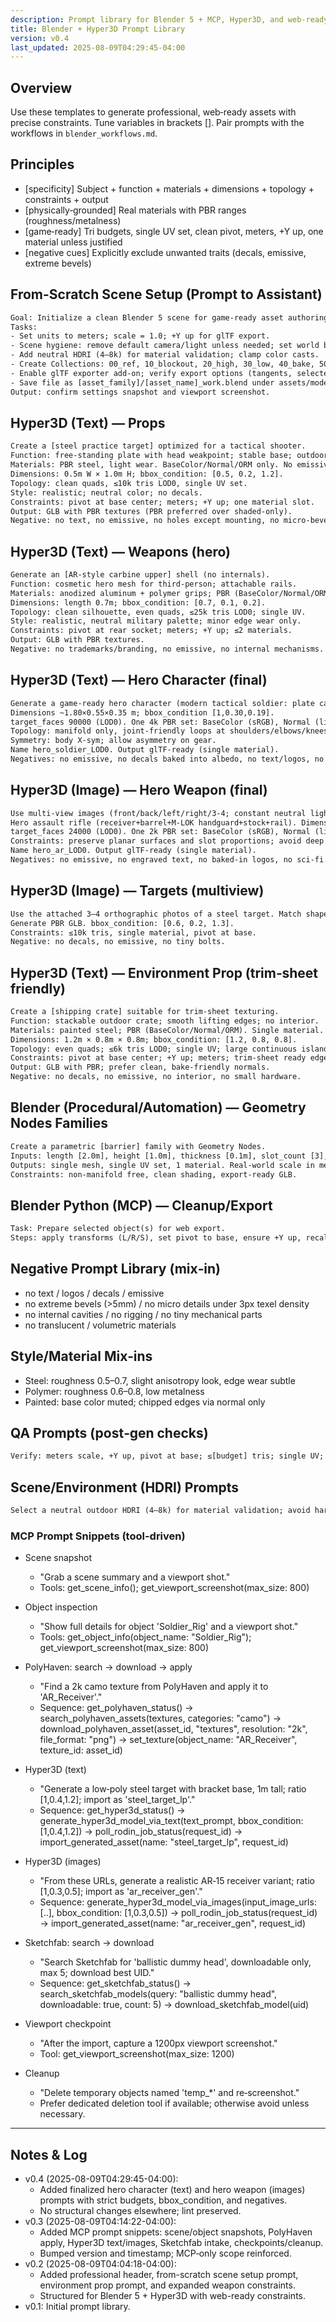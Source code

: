 ```yaml
---
description: Prompt library for Blender 5 + MCP, Hyper3D, and web-ready asset creation
title: Blender + Hyper3D Prompt Library
version: v0.4
last_updated: 2025-08-09T04:29:45-04:00
---
```

## Overview

Use these templates to generate professional, web‑ready assets with precise constraints. Tune variables in brackets []. Pair prompts with the workflows in `blender_workflows.md`.

## Principles

- [specificity] Subject + function + materials + dimensions + topology + constraints + output
- [physically‑grounded] Real materials with PBR ranges (roughness/metalness)
- [game‑ready] Tri budgets, single UV set, clean pivot, meters, +Y up, one material unless justified
- [negative cues] Explicitly exclude unwanted traits (decals, emissive, extreme bevels)

## From-Scratch Scene Setup (Prompt to Assistant)

```txt
Goal: Initialize a clean Blender 5 scene for game-ready asset authoring.
Tasks:
- Set units to meters; scale = 1.0; +Y up for glTF export.
- Scene hygiene: remove default camera/light unless needed; set world background neutral.
- Add neutral HDRI (4–8k) for material validation; clamp color casts.
- Create Collections: 00_ref, 10_blockout, 20_high, 30_low, 40_bake, 50_export.
- Enable glTF exporter add-on; verify export options (tangents, selected only).
- Save file as [asset_family]/[asset_name]_work.blend under assets/models/source/…
Output: confirm settings snapshot and viewport screenshot.
```

## Hyper3D (Text) — Props

```txt
Create a [steel practice target] optimized for a tactical shooter.
Function: free‑standing plate with head weakpoint; stable base; outdoor use.
Materials: PBR steel, light wear. BaseColor/Normal/ORM only. No emissive.
Dimensions: 0.5m W × 1.0m H; bbox_condition: [0.5, 0.2, 1.2].
Topology: clean quads, ≤10k tris LOD0, single UV set.
Style: realistic; neutral color; no decals.
Constraints: pivot at base center; meters; +Y up; one material slot.
Output: GLB with PBR textures (PBR preferred over shaded-only).
Negative: no text, no emissive, no holes except mounting, no micro‑bevels > 5mm.
```

## Hyper3D (Text) — Weapons (hero)

```txt
Generate an [AR‑style carbine upper] shell (no internals).
Function: cosmetic hero mesh for third‑person; attachable rails.
Materials: anodized aluminum + polymer grips; PBR (BaseColor/Normal/ORM).
Dimensions: length 0.7m; bbox_condition: [0.7, 0.1, 0.2].
Topology: clean silhouette, even quads, ≤25k tris LOD0; single UV.
Style: realistic, neutral military palette; minor edge wear only.
Constraints: pivot at rear socket; meters; +Y up; ≤2 materials.
Output: GLB with PBR textures.
Negative: no trademarks/branding, no emissive, no internal mechanisms.
```

## Hyper3D (Text) — Hero Character (final)

```txt
Generate a game-ready hero character (modern tactical soldier: plate carrier, helmet rails, gloves, boots).
Dimensions ~1.80×0.55×0.35 m; bbox_condition [1,0.30,0.19].
target_faces 90000 (LOD0). One 4k PBR set: BaseColor (sRGB), Normal (linear), ORM (linear).
Topology: manifold only, joint-friendly loops at shoulders/elbows/knees; no overlapping shells; readable bevels; no micro-noise.
Symmetry: body X-sym; allow asymmetry on gear.
Name hero_soldier_LOD0. Output glTF-ready (single material).
Negatives: no emissive, no decals baked into albedo, no text/logos, no fantasy greebles.
```

## Hyper3D (Image) — Hero Weapon (final)

```txt
Use multi-view images (front/back/left/right/3-4; constant neutral lighting; gray backdrop). First image = material reference.
Hero assault rifle (receiver+barrel+M-LOK handguard+stock+rail). Dimensions 0.86×0.06×0.22 m; bbox_condition [1,0.07,0.26].
target_faces 24000 (LOD0). One 2k PBR set: BaseColor (sRGB), Normal (linear), ORM (linear).
Constraints: preserve planar surfaces and slot proportions; avoid deep undercuts; no floating geo; clean, manifold topology.
Name hero_ar_LOD0. Output glTF-ready (single material).
Negatives: no emissive, no engraved text, no baked-in logos, no sci-fi.
```

## Hyper3D (Image) — Targets (multiview)

```txt
Use the attached 3–4 orthographic photos of a steel target. Match shape and proportions; ignore background.
Generate PBR GLB. bbox_condition: [0.6, 0.2, 1.3].
Constraints: ≤10k tris, single material, pivot at base.
Negative: no decals, no emissive, no tiny bolts.
```

## Hyper3D (Text) — Environment Prop (trim‑sheet friendly)

```txt
Create a [shipping crate] suitable for trim‑sheet texturing.
Function: stackable outdoor crate; smooth lifting edges; no interior.
Materials: painted steel; PBR (BaseColor/Normal/ORM). Single material.
Dimensions: 1.2m × 0.8m × 0.8m; bbox_condition: [1.2, 0.8, 0.8].
Topology: even quads; ≤6k tris LOD0; single UV; large continuous islands.
Constraints: pivot at base center; +Y up; meters; trim‑sheet ready edges.
Output: GLB with PBR; prefer clean, bake‑friendly normals.
Negative: no decals, no emissive, no interior, no small hardware.
```

## Blender (Procedural/Automation) — Geometry Nodes Families

```txt
Create a parametric [barrier] family with Geometry Nodes.
Inputs: length [2.0m], height [1.0m], thickness [0.1m], slot_count [3], bevel_r [2mm].
Outputs: single mesh, single UV set, 1 material. Real‑world scale in meters.
Constraints: non‑manifold free, clean shading, export‑ready GLB.
```

## Blender Python (MCP) — Cleanup/Export

```txt
Task: Prepare selected object(s) for web export.
Steps: apply transforms (L/R/S), set pivot to base, ensure +Y up, recalc normals outside, limit material slots to ≤2, assign PBR nodes (BaseColor sRGB, Normal Non‑Color, ORM), generate LOD1 (0.5x tris) & LOD2 (0.25x), export GLB with tangents; no lights/cameras.
```

## Negative Prompt Library (mix‑in)

- no text / logos / decals / emissive
- no extreme bevels (>5mm) / no micro details under 3px texel density
- no internal cavities / no rigging / no tiny mechanical parts
- no translucent / volumetric materials

## Style/Material Mix‑ins

- Steel: roughness 0.5–0.7, slight anisotropy look, edge wear subtle
- Polymer: roughness 0.6–0.8, low metalness
- Painted: base color muted; chipped edges via normal only

## QA Prompts (post‑gen checks)

```txt
Verify: meters scale, +Y up, pivot at base; ≤[budget] tris; single UV; PBR channels correct (BaseColor sRGB, Normal Non‑Color, ORM linear); no unused materials; one material slot unless specified.
```

## Scene/Environment (HDRI) Prompts

```txt
Select a neutral outdoor HDRI (4–8k) for material validation; avoid harsh color casts.
```

### MCP Prompt Snippets (tool-driven)

- Scene snapshot
  - "Grab a scene summary and a viewport shot."
  - Tools: get_scene_info(); get_viewport_screenshot(max_size: 800)

- Object inspection
  - "Show full details for object 'Soldier_Rig' and a viewport shot."
  - Tools: get_object_info(object_name: "Soldier_Rig"); get_viewport_screenshot(max_size: 800)

- PolyHaven: search → download → apply
  - "Find a 2k camo texture from PolyHaven and apply it to 'AR_Receiver'."
  - Sequence: get_polyhaven_status() → search_polyhaven_assets(textures, categories: "camo") → download_polyhaven_asset(asset_id, "textures", resolution: "2k", file_format: "png") → set_texture(object_name: "AR_Receiver", texture_id: asset_id)

- Hyper3D (text)
  - "Generate a low‑poly steel target with bracket base, 1m tall; ratio [1,0.4,1.2]; import as 'steel_target_lp'."
  - Sequence: get_hyper3d_status() → generate_hyper3d_model_via_text(text_prompt, bbox_condition: [1,0.4,1.2]) → poll_rodin_job_status(request_id) → import_generated_asset(name: "steel_target_lp", request_id)

- Hyper3D (images)
  - "From these URLs, generate a realistic AR‑15 receiver variant; ratio [1,0.3,0.5]; import as 'ar_receiver_gen'."
  - Sequence: generate_hyper3d_model_via_images(input_image_urls: [..], bbox_condition: [1,0.3,0.5]) → poll_rodin_job_status(request_id) → import_generated_asset(name: "ar_receiver_gen", request_id)

- Sketchfab: search → download
  - "Search Sketchfab for 'ballistic dummy head', downloadable only, max 5; download best UID."
  - Sequence: get_sketchfab_status() → search_sketchfab_models(query: "ballistic dummy head", downloadable: true, count: 5) → download_sketchfab_model(uid)

- Viewport checkpoint
  - "After the import, capture a 1200px viewport screenshot."
  - Tool: get_viewport_screenshot(max_size: 1200)

- Cleanup
  - "Delete temporary objects named 'temp_*' and re‑screenshot."
  - Prefer dedicated deletion tool if available; otherwise avoid unless necessary.

---

## Notes & Log

- v0.4 (2025-08-09T04:29:45-04:00):
  - Added finalized hero character (text) and hero weapon (images) prompts with strict budgets, bbox_condition, and negatives.
  - No structural changes elsewhere; lint preserved.
- v0.3 (2025-08-09T04:14:22-04:00):
  - Added MCP prompt snippets: scene/object snapshots, PolyHaven apply, Hyper3D text/images, Sketchfab intake, checkpoints/cleanup.
  - Bumped version and timestamp; MCP‑only scope reinforced.
- v0.2 (2025-08-09T04:04:18-04:00):
  - Added professional header, from-scratch scene setup prompt, environment prop prompt, and expanded weapon constraints.
  - Structured for Blender 5 + Hyper3D with web-ready constraints.
- v0.1: Initial prompt library.

